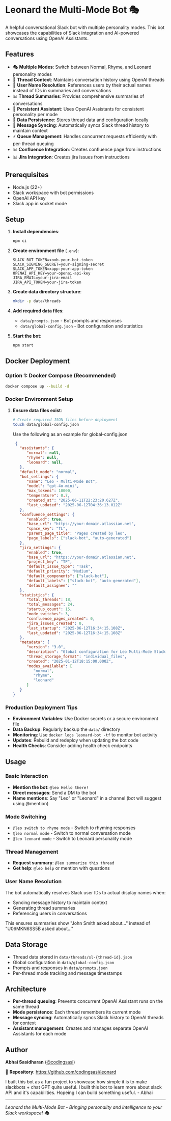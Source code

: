 # Leonard the Multi-Mode Bot 🎭

A helpful conversational Slack bot with multiple personality modes. This bot showcases the capabilities of Slack integration and AI-powered conversations using OpenAI Assistants.

## Features

- 🎭 **Multiple Modes**: Switch between Normal, Rhyme, and Leonard personality modes
- 🧵 **Thread Context**: Maintains conversation history using OpenAI threads
- 👥 **User Name Resolution**: References users by their actual names instead of IDs in summaries and conversations
- 📊 **Thread Summaries**: Provides comprehensive summaries of conversations
- 🤖 **Persistent Assistant**: Uses OpenAI Assistants for consistent personality per mode
- 💾 **Data Persistence**: Stores thread data and configuration locally
- 🔄 **Message Syncing**: Automatically syncs Slack thread history to maintain context
- ⚡ **Queue Management**: Handles concurrent requests efficiently with per-thread queuing
- 📊 **Confluence Integration**: Creates confluence page from instructions
- 📊 **Jira Integration**: Creates jira issues from instructions

## Prerequisites

- Node.js (22+)
- Slack workspace with bot permissions
- OpenAI API key
- Slack app in socket mode

## Setup

1. **Install dependencies**:
   ```bash
   npm ci
   ```

2. **Create environment file** (`.env`):
   ```env
   SLACK_BOT_TOKEN=xoxb-your-bot-token
   SLACK_SIGNING_SECRET=your-signing-secret
   SLACK_APP_TOKEN=xapp-your-app-token
   OPENAI_API_KEY=your-openai-api-key
   JIRA_EMAIL=your-jira-email
   JIRA_API_TOKEN=your-jira-token
   ```

3. **Create data directory structure**:
   ```bash
   mkdir -p data/threads
   ```

4. **Add required data files**:
   - `data/prompts.json` - Bot prompts and responses
   - `data/global-config.json` - Bot configuration and statistics

5. **Start the bot**:
   ```bash
   npm start
   ```

## Docker Deployment

### Option 1: Docker Compose (Recommended)

```bash
docker compose up --build -d
```

### Docker Environment Setup

1. **Ensure data files exist**:
   ```bash
   # Create required JSON files before deployment
   touch data/global-config.json
   ```
   Use the following as an example for global-config.json
   ```json
    {
      "assistants": {
         "normal": null,
         "rhyme": null,
         "leonard": null,
      },
      "default_mode": "normal",
      "bot_settings": {
         "name": "Leo - Multi-Mode Bot",
         "model": "gpt-4o-mini",
         "max_tokens": 10000,
         "temperature": 0.7,
         "created_at": "2025-06-11T22:23:20.627Z",
         "last_updated": "2025-06-12T04:36:13.012Z"
      },
      "confluence_settings": {
         "enabled": true,
         "base_url": "https://your-domain.atlassian.net",
         "space_key": "TL",
         "parent_page_title": "Pages created by leo",
         "page_labels": ["slack-bot", "auto-generated"]
      },
      "jira_settings": {
         "enabled": true,
         "base_url": "https://your-domain.atlassian.net",
         "project_key": "TP",
         "default_issue_type": "Task",
         "default_priority": "Medium",
         "default_components": ["slack-bot"],
         "default_labels": ["slack-bot", "auto-generated"],
         "default_assignee": ""
      },
      "statistics": {
         "total_threads": 18,
         "total_messages": 24,
         "startup_count": 15,
         "mode_switches": 3,
         "confluence_pages_created": 0,
         "jira_issues_created": 0,
         "last_startup": "2025-06-12T16:34:15.108Z",
         "last_updated": "2025-06-12T16:34:15.108Z"
      },
      "metadata": {
         "version": "3.0",
         "description": "Global configuration for Leo Multi-Mode Slack Bot",
         "thread_storage_format": "individual_files",
         "created": "2025-01-12T18:15:00.000Z",
         "modes_available": [
            "normal",
            "rhyme",
            "leonard"
         ]
      }
   }

   ```

### Production Deployment Tips

- **Environment Variables**: Use Docker secrets or a secure environment file
- **Data Backup**: Regularly backup the `data/` directory
- **Monitoring**: Use `docker logs leonard-bot -tf` to monitor bot activity
- **Updates**: Rebuild and redeploy when updating the bot code
- **Health Checks**: Consider adding health check endpoints

## Usage

### Basic Interaction
- **Mention the bot**: `@leo Hello there!`
- **Direct messages**: Send a DM to the bot
- **Name mentions**: Say "Leo" or "Leonard" in a channel (bot will suggest using @mention)

### Mode Switching
- `@leo switch to rhyme mode` - Switch to rhyming responses
- `@leo normal mode` - Switch to normal conversation mode
- `@leo leonard mode` - Switch to Leonard personality mode

### Thread Management
- **Request summary**: `@leo summarize this thread`
- **Get help**: `@leo help` or mention with questions

### User Name Resolution
The bot automatically resolves Slack user IDs to actual display names when:
- Syncing message history to maintain context
- Generating thread summaries
- Referencing users in conversations

This ensures summaries show "John Smith asked about..." instead of "U06MKN6SS5B asked about..."

## Data Storage

- Thread data stored in `data/threads/sl-{thread-id}.json`
- Global configuration in `data/global-config.json`
- Prompts and responses in `data/prompts.json`
- Per-thread mode tracking and message timestamps

## Architecture

- **Per-thread queuing**: Prevents concurrent OpenAI Assistant runs on the same thread
- **Mode persistence**: Each thread remembers its current mode
- **Message syncing**: Automatically syncs Slack history to OpenAI threads for context
- **Assistant management**: Creates and manages separate OpenAI Assistants for each mode

## Author

**Abhai Sasidharan** ([@codingsasi](https://github.com/codingsasi))

🔗 **Repository**: https://github.com/codingsasi/leonard

I built this bot as a fun project to showcase how simple it is to make slackbots + chat GPT quite useful. I built this bot to learn more about slack API and it's capabilities. Hopeing I can build something useful. - Abhai

---

*Leonard the Multi-Mode Bot - Bringing personality and intelligence to your Slack workspace! 🎭*